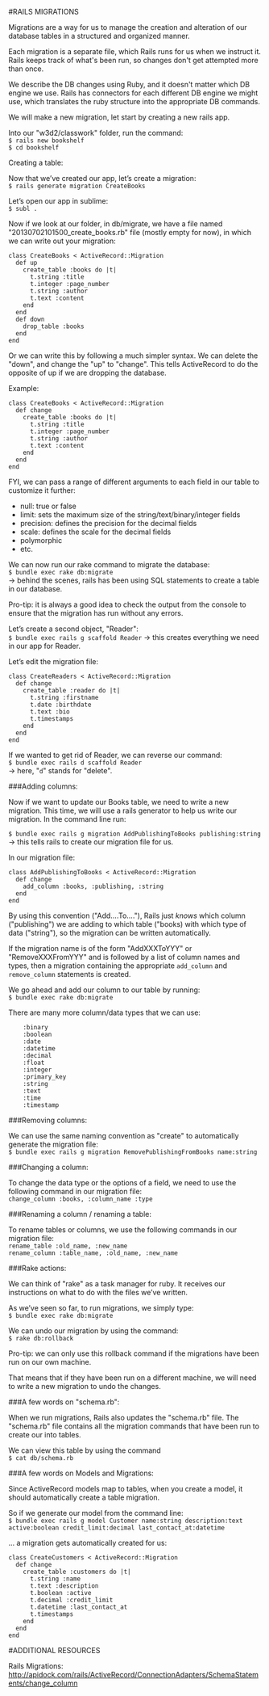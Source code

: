 #RAILS MIGRATIONS


Migrations are a way for us to manage the creation and alteration of our database tables in a structured and organized manner.

Each migration is a separate file, which Rails runs for us when we instruct it. Rails keeps track of what's been run, so changes don't get attempted more than once.

We describe the DB changes using Ruby, and it doesn't matter which DB engine we use. Rails has connectors for each different DB engine we might use, which translates the ruby structure into the appropriate DB commands.

We will make a new migration, let start by creating a new rails app.

Into our "w3d2/classwork" folder, run the command:  
`$ rails new bookshelf`  
`$ cd bookshelf`  

Creating a table:

Now that we’ve created our app, let’s create a migration:  
`$ rails generate migration CreateBooks`

Let’s open our app in sublime:  
`$ subl .`  

Now if we look at our folder, in db/migrate, we have a file named "20130702101500_create_books.rb" file (mostly empty for now), in which we can  write out your migration:  

```
class CreateBooks < ActiveRecord::Migration
  def up
    create_table :books do |t|
      t.string :title
      t.integer :page_number
      t.string :author
      t.text :content  
    end
  end
  def down
    drop_table :books
  end
end
```

Or we can write this by following a much simpler syntax. We can delete the "down", and change the "up" to "change". This tells ActiveRecord to do the opposite of up if we are dropping the database.

Example:

```
class CreateBooks < ActiveRecord::Migration
  def change
    create_table :books do |t|
      t.string :title
      t.integer :page_number
      t.string :author
      t.text :content  
    end
  end
end
```

FYI, we can pass a range of different arguments to each field in our table to customize it further:  

* null: true or false
* limit: sets the maximum size of the string/text/binary/integer fields
* precision: defines the precision for the decimal fields
* scale: defines the scale for the decimal fields
* polymorphic
* etc.

We can now run our rake command to migrate the database:  
`$ bundle exec rake db:migrate`  
→ behind the scenes, rails has been using SQL statements to create a table in our database. 

Pro-tip: it is always a good idea to check the output from the console to ensure that the migration has run without any errors.

Let’s create a second object, "Reader":  
`$ bundle exec rails g scaffold Reader`
→ this creates everything we need in our app for Reader.

Let’s edit the migration file:

```
class CreateReaders < ActiveRecord::Migration
  def change
    create_table :reader do |t|
      t.string :firstname
      t.date :birthdate
      t.text :bio
      t.timestamps
    end
  end
end
```

If we wanted to get rid of Reader, we can reverse our command:  
`$ bundle exec rails d scaffold Reader`  
→ here, "`d`" stands for "delete".

 
###Adding columns:

Now if we want to update our Books table, we need to write a new migration. This time, we will use a rails generator to help us write our migration. In the command line run:

`$ bundle exec rails g migration AddPublishingToBooks publishing:string`  
→ this tells rails to create our migration file for us. 

In our migration file:  

```
class AddPublishingToBooks < ActiveRecord::Migration
  def change
    add_column :books, :publishing, :string
  end
end
```

By using this convention ("Add....To...."), Rails just *knows* which column ("publishing") we are adding to which table ("books) with which type of data ("string"), so the migration can be written automatically.

If the migration name is of the form "AddXXXToYYY" or "RemoveXXXFromYYY" and is followed by a list of column names and types, then a migration containing the appropriate `add_column` and `remove_column` statements is created. 

We go ahead and add our column to our table by running:  
`$ bundle exec rake db:migrate`

There are many more column/data types that we can use:  
   
        :binary  
        :boolean  
        :date  
        :datetime  
        :decimal  
        :float  
        :integer  
        :primary_key  
        :string  
        :text  
        :time  
        :timestamp  


###Removing columns:

We can use the same naming convention as "create" to automatically generate the migration file:  
`$ bundle exec rails g migration RemovePublishingFromBooks name:string`


###Changing a column:

To change the data type or the options of a field, we need to use the following command in our migration file:  
`change_column :books, :column_name :type`


###Renaming a column / renaming a table:

To rename tables or columns, we use the following commands in our migration file:  
`rename_table :old_name, :new_name`  
`rename_column :table_name, :old_name, :new_name`


###Rake actions:

We can think of "rake" as a task manager for ruby. It receives our instructions on what to do with the files we’ve written.

As we’ve seen so far, to run migrations, we simply type:  
`$ bundle exec rake db:migrate`

We can undo our migration by using the command:  
`$ rake db:rollback`  


Pro-tip: we can only use this rollback command if the migrations have been run on our own machine. 

That means that if they have been run on a different machine, we will need to write a new migration to undo the changes.


###A few words on "schema.rb":

When we run migrations, Rails also updates the "schema.rb" file. The "schema.rb" file contains all the migration commands that have been run to create our into tables.

We can view this table by using the command  
`$ cat db/schema.rb`


###A few words on Models and Migrations:

Since ActiveRecord models map to tables, when you create a model, it should automatically create a table migration.

So if we generate our model from the command line:  
`$ bundle exec rails g model Customer name:string description:text active:boolean credit_limit:decimal last_contact_at:datetime`

… a migration gets automatically created for us:   

```
class CreateCustomers < ActiveRecord::Migration
  def change
    create_table :customers do |t|
      t.string :name
      t.text :description
      t.boolean :active
      t.decimal :credit_limit
      t.datetime :last_contact_at
      t.timestamps
    end
  end
end
```

#ADDITIONAL RESOURCES

Rails Migrations:  
<http://apidock.com/rails/ActiveRecord/ConnectionAdapters/SchemaStatements/change_column>
